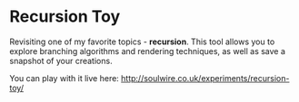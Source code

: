 # Recursion Toy
Revisiting one of my favorite topics - **recursion**. This tool allows you to explore branching algorithms and rendering techniques, as well as save a snapshot of your creations.

You can play with it live here: http://soulwire.co.uk/experiments/recursion-toy/

